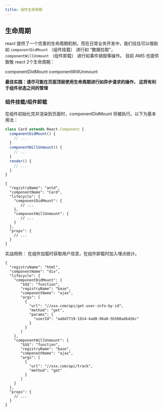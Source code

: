 ```yaml
---
title: 组件生命周期
---
```


## 生命周期

react 提供了一个完善的生命周期机制，而在日常业务开发中，我们往往可以借助如 `componentDidMount` （组件挂载） 进行如 “数据拉取”， `componentWillUnmount` （组件卸载） 进行如事件销毁等操作。
目前 AMS 也提供致敬 react 2个生命周期：

  componentDidMount
  componentWillUnmount

**最佳实践：请尽可能在页面顶层使用生命周期进行如异步请求的操作， 这将有利于组件状态之间的管理**

### 组件挂载/组件卸载

在组件初始化完并渲染到页面时，componentDidMount 将被执行。以下为基本用法：

```javascript
class Card extends React.Component {
  componentDidMount() {
    // ...
  }
  componentWillUnmount() {
    // ...
  }
  render() {
    // ...
  }
}
```

```json5
{
  "registryName": "antd",
  "componentName": "Card",
  "lifecycle": {
    "componentDidMount": {
       // ...
    },
    "componentWillUnmount": {
       // ...
    }
  },
  "props": {
    // ...
  }
}
```


实战用例： 在组件加载时获取用户信息，在组件卸载时加入埋点统计。

```json5
{
  "registryName": "html",
  "componentName": "div",
  "lifecycle": {
    "componentDidMount": {
       "$$$": "function",
       "registryName": "base",
       "componentName": "ajax",
       "args": [
         {
           "url": "//xxx.com/api/get-user-info-by-id",
           "method": "get",
           "params": {
             "userId": "aa6d7719-1914-4ad0-96a0-5b500ad6426c"
           }
         }
       ]
    },
    "componentWillUnmount": {
       "$$$": "function",
       "registryName": "base",
       "componentName": "ajax",
       "args": [
         {
           "url": "//xxx.com/api/track",
           "method": "get"
         }
       ]
    }
  },
  "props": {
    // ...
  }
}
```
